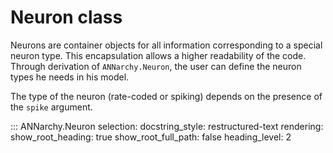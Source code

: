 # Neuron class

Neurons are container objects for all information corresponding to a
special neuron type. This encapsulation allows a higher readability of
the code. Through derivation of `ANNarchy.Neuron`, the user can define
the neuron types he needs in his model.

The type of the neuron (rate-coded or spiking) depends on the presence
of the `spike` argument.

::: ANNarchy.Neuron
    selection:
      docstring_style: restructured-text
    rendering:
      show_root_heading: true
      show_root_full_path: false
      heading_level: 2
